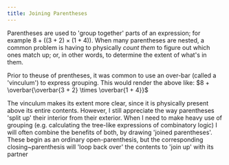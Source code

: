 ```yaml
---
title: Joining Parentheses
---
```


Parentheses are used to 'group together' parts of an expression; for example
$8 + ((3 + 2) \times (1 + 4))$. When many parentheses are nested, a common
problem is having to physically *count them* to figure out which ones match up;
or, in other words, to determine the extent of what's in them.

Prior to theuse of prentheses, it was common to use an over-bar (called a
'vinculum') to express grouping. This would render the above like:
$8 + \overbar{\overbar{3 + 2} \times \overbar{1 + 4}}$

The vinculum makes its extent more clear, since it is physically present above
its entire contents. However, I still appreciate the way parentheses 'split up'
their interior from their exterior. When I need to make heavy use of grouping
(e.g. calculating the tree-like expressions of combinatory logic) I will often
combine the benefits of both, by drawing 'joined parentheses'. These begin as an
ordinary open-parenthesis, but the corresponding closing~parenthesis will 'loop
back over' the contents to 'join up' with its partner
